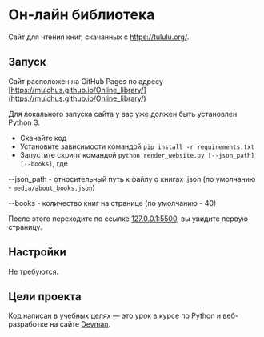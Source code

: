 # Он-лайн библиотека

Сайт для чтения книг, скачанных с https://tululu.org/.

## Запуск

Сайт расположен на GitHub Pages по адресу [https://mulchus.github.io/Online_library/](https://mulchus.github.io/Online_library/)

Для локального запуска сайта у вас уже должен быть установлен Python 3.

- Скачайте код
- Установите зависимости командой `pip install -r requirements.txt`
- Запустите скрипт командой `python render_website.py [--json_path] [--books]`, где

--json_path - относительный путь к файлу о книгах .json (по умолчанию - `media/about_books.json`)

--books - количество книг на странице (по умолчанию - 40)

После этого переходите по ссылке [127.0.0.1:5500](http://127.0.0.1:5500), вы увидите первую страницу.

## Настройки

Не требуются.


## Цели проекта

Код написан в учебных целях — это урок в курсе по Python и веб-разработке на сайте [Devman](https://dvmn.org).
